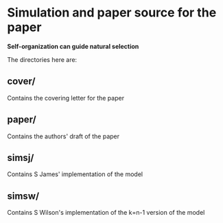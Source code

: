 # Simulation and paper source for the paper

**Self-organization can guide natural selection**

The directories here are:

## cover/

Contains the covering letter for the paper

## paper/

Contains the authors' draft of the paper

## simsj/

Contains S James' implementation of the model

## simsw/

Contains S Wilson's implementation of the k=n-1 version of the model
